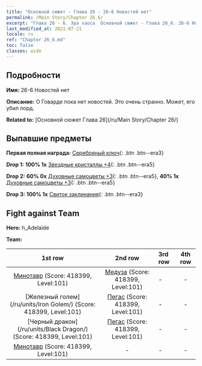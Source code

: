 ```yaml
---
title: "Основной сюжет - Глава 26 - 26-6 Новостей нет"
permalink: /Main Story/Chapter 26_6/
excerpt: "Глава 26 - 6. Эра хаоса  Основной сюжет - Глава 26_6. 26-6 Новостей нет"
last_modified_at: 2021-07-21
locale: ru
ref: "Chapter 26_6.md"
toc: false
classes: wide
---
```


## Подробности

 **Имя:** 26-6 Новостей нет

 **Описание:** О Говарде пока нет новостей. Это очень странно. Может, его убил лорд.

 **Related to:** [Основной сюжет Глава 26](/ru/Main Story/Chapter 26/)

## Выпавшие предметы

 **Первая полная награда:** [Серебряный ключ](/ItemsRU/con_693/){: .btn .btn--era3}

 **Drop 1:** **100% 1x** [Звездные кристаллы +4](/ItemsRU/mat_94/){: .btn .btn--era5}

 **Drop 2:** **60% 0x** [Духовные самоцветы +3](/ItemsRU/mat_86/){: .btn .btn--era5}, **40% 1x** [Духовные самоцветы +3](/ItemsRU/mat_86/){: .btn .btn--era5}

 **Drop 3:** **100% 1x** [Свиток заклинания](/ItemsRU/con_694/){: .btn .btn--era3}


## Fight against Team
 **Hero:** h_Adelaide

 **Team:**


  | 1st row | 2nd row | 3rd row | 4th row |
  |:----:|:----:|:----|:----:|
  | [Минотавр](/ru/units/Minotaur/) (Score: 418399, Level:101)  | [Медуза](/ru/units/Medusa/) (Score: 418399, Level:101)  | - | - |
  | [Железный голем](/ru/units/Iron Golem/) (Score: 418399, Level:101)  | [Пегас](/ru/units/Pegasus/) (Score: 418399, Level:101)  | - | - |
  | [Черный дракон](/ru/units/Black Dragon/) (Score: 418399, Level:101)  | [Пегас](/ru/units/Pegasus/) (Score: 418399, Level:101)  | - | - |
  | [Минотавр](/ru/units/Minotaur/) (Score: 418399, Level:101)  | - | - | - |


